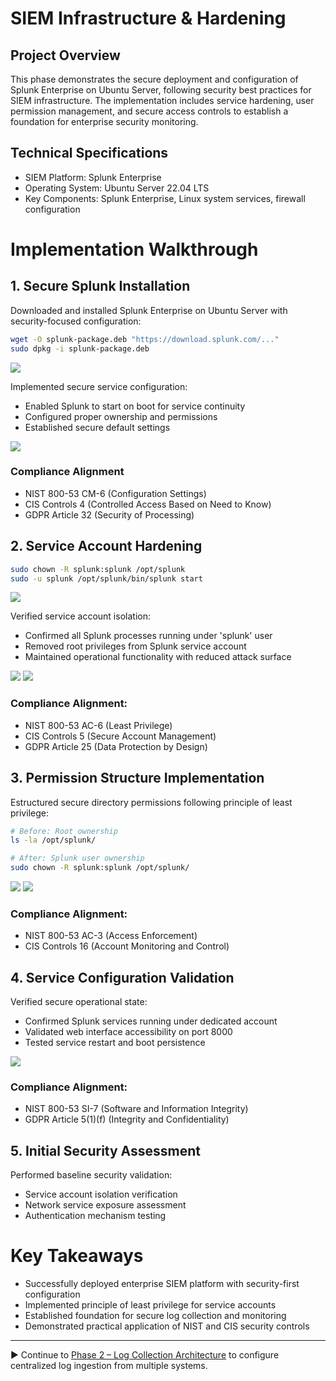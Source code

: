 # SIEM Infrastructure & Hardening

## Project Overview
This phase demonstrates the secure deployment and configuration of Splunk Enterprise on Ubuntu Server, following security best practices for SIEM infrastructure. The implementation includes service hardening, user permission management, and secure access controls to establish a foundation for enterprise security monitoring.

## Technical Specifications
- SIEM Platform: Splunk Enterprise
- Operating System: Ubuntu Server 22.04 LTS
- Key Components: Splunk Enterprise, Linux system services, firewall configuration

# Implementation Walkthrough

## 1. Secure Splunk Installation
Downloaded and installed Splunk Enterprise on Ubuntu Server with security-focused configuration:
 ```bash
wget -O splunk-package.deb "https://download.splunk.com/..."
sudo dpkg -i splunk-package.deb
```
![](https://i.postimg.cc/Pxvk41HT/1-Ubuntu-VM-Splunk.png)

Implemented secure service configuration:
- Enabled Splunk to start on boot for service continuity
- Configured proper ownership and permissions
- Established secure default settings

![](https://i.postimg.cc/yxqCrW69/2-Splunk-boot-on-start.png)

### Compliance Alignment
- NIST 800-53 CM-6 (Configuration Settings)
- CIS Controls 4 (Controlled Access Based on Need to Know)
- GDPR Article 32 (Security of Processing)

## 2. Service Account Hardening
```bash
sudo chown -R splunk:splunk /opt/splunk
sudo -u splunk /opt/splunk/bin/splunk start
```

![](https://i.postimg.cc/3w6sdWv6/4-Start-Splunk-log-in.png)

Verified service account isolation:
- Confirmed all Splunk processes running under 'splunk' user
- Removed root privileges from Splunk service account
- Maintained operational functionality with reduced attack surface

![](https://i.postimg.cc/tRPjndDz/8-Setting-Splunk-user-as-default-user.png)
![](https://i.postimg.cc/GhC1FB5n/9-Confirming-all-Splunk-process-are-owned-by-Splunk-user-instead-of-root.png)

### Compliance Alignment:
- NIST 800-53 AC-6 (Least Privilege)
- CIS Controls 5 (Secure Account Management)
- GDPR Article 25 (Data Protection by Design)

## 3. Permission Structure Implementation
Estructured secure directory permissions following principle of least privilege:

```bash
# Before: Root ownership
ls -la /opt/splunk/

# After: Splunk user ownership
sudo chown -R splunk:splunk /opt/splunk/
```

![](https://i.postimg.cc/Mps2J9Kz/5-Check-permissions-on-Splunk-securitylibrary-step.png)
![](https://i.postimg.cc/8Cj8pLjM/6-Set-permissions-for-Splunk-user.png)

### Compliance Alignment:
- NIST 800-53 AC-3 (Access Enforcement)
- CIS Controls 16 (Account Monitoring and Control)

## 4. Service Configuration Validation
Verified secure operational state:
- Confirmed Splunk services running under dedicated account
- Validated web interface accessibility on port 8000
- Tested service restart and boot persistence

![](https://i.postimg.cc/pXJMq2wh/7-Starting-Splunk-as-Splunk-user.png)

### Compliance Alignment:
- NIST 800-53 SI-7 (Software and Information Integrity)
- GDPR Article 5(1)(f) (Integrity and Confidentiality)

## 5. Initial Security Assessment
Performed baseline security validation:
- Service account isolation verification
- Network service exposure assessment
- Authentication mechanism testing

# Key Takeaways
- Successfully deployed enterprise SIEM platform with security-first configuration
- Implemented principle of least privilege for service accounts
- Established foundation for secure log collection and monitoring
- Demonstrated practical application of NIST and CIS security controls

---

▶️ Continue to [Phase 2 – Log Collection Architecture](https://github.com/ChadVanHalen/Tech-Portfolio/blob/main/projects/SIEM%20Setup%20Lab/phases/2%20Log%20Collection%20Architecture/README.md) to configure centralized log ingestion from multiple systems.
